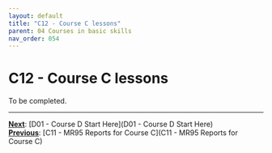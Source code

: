 ```yaml
---
layout: default
title: "C12 - Course C lessons"
parent: 04 Courses in basic skills
nav_order: 054
---
```


# C12 - Course C lessons

To be completed.  



---
**<u>Next</u>**: [D01 - Course D Start Here](D01 - Course D Start Here)   
**<u>Previous</u>**: [C11 - MR95 Reports for Course C](C11 - MR95 Reports for Course C)  
